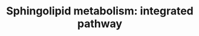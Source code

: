---
annotations:
- id: PW:0000454
  parent: classic metabolic pathway
  type: Pathway Ontology
  value: cholesterol biosynthetic pathway
- id: PW:0000162
  parent: classic metabolic pathway
  type: Pathway Ontology
  value: sphingolipid biosynthetic pathway
- id: PW:0000745
  parent: classic metabolic pathway
  type: Pathway Ontology
  value: sphingomyelin metabolic pathway
- id: PW:0000197
  parent: classic metabolic pathway
  type: Pathway Ontology
  value: sphingolipid metabolic pathway
authors:
- DeSl
- Khanspers
- Eweitz
- Conroy lipids
- Egonw
citedin:
- link: PMC9512912
  title: 'Identification of the effects of COVID-19 on patients with pulmonary fibrosis
    and lung cancer: a bioinformatics analysis and literature review (2022)'
- link: PMC9519890
  title: 'Tissue-specific pathway activities: A retrospective analysis in COVID-19
    patients (2022)'
communities:
- Lipids
description: New PW, homology converted
last-edited: 2023-01-18
ndex: c6e642ff-8b6c-11eb-9e72-0ac135e8bacf
organisms:
- Homo sapiens
redirect_from:
- /index.php/Pathway:WP4726
- /instance/WP4726
- /instance/WP4726_r124753
revision: r124753
schema-jsonld:
- '@context': https://schema.org/
  '@id': https://wikipathways.github.io/pathways/WP4726.html
  '@type': Dataset
  creator:
    '@type': Organization
    name: WikiPathways
  description: New PW, homology converted
  keywords:
  - 1-Hexadecenal
  - 3-keto-sphinganine
  - ADP
  - ASAH1
  - ATP
  - C16 Cer
  - C16 GlcCer
  - C16 SM
  - C16DH GlcCer
  - C16DH SM
  - C16DH-Cer
  - C18 Cer
  - C18 GlcCer
  - C18 SM
  - C18DH GlcCer
  - C18DH SM
  - C18DH-Cer
  - C20 Cer
  - C20 GlcCer
  - C20 SM
  - C20DH GlcCer
  - C20DH SM
  - C20DH-Cer
  - C22 Cer
  - C22 GlcCer
  - C22 SM
  - C22DH GlcCer
  - C22DH SM
  - C22DH-Cer
  - C24 Cer
  - C24 GlcCer
  - C24 SM
  - C24:1 Cer
  - C24:1 GlcCer
  - C24:1 SM
  - C24:1DH GlcCer
  - C24:1DH SM
  - C24:1DH-Cer
  - C24DH GlcCer
  - C24DH SM
  - C24DH-Cer
  - C26 Cer
  - C26 GlcCer
  - C26 SM
  - C26:1 Cer
  - C26:1 GlcCer
  - C26:1 SM
  - C26:1DH GlcCer
  - C26:1DH SM
  - C26:1DH-Cer
  - C26DH GlcCer
  - C26DH SM
  - C26DH-Cer
  - CERK
  - CERS1
  - CERS2
  - CERS3
  - CERS4
  - CERS5
  - CERS6
  - CoA(16:0)
  - CoA(18:0)
  - CoA(20:0)
  - CoA(22:0)
  - CoA(24:0)
  - CoA(24:1)
  - CoA(26:0)
  - CoA(26:1)
  - DEGS1
  - DEGS2
  - Ethanolamine-phosphate
  - H2O
  - Hexadecanal
  - KDSR
  - PLPP3
  - Palmitoyl-CoA
  - Ppap2a
  - Ppap2c
  - SGMS1
  - SGMS2
  - SGPL1
  - SGPP1
  - SGPP2
  - SMPD1
  - SPHK1
  - SPHK2
  - SPTLC1
  - SPTLC2
  - Serine
  - Sphinganine
  - Sphinganine-1-phosphate
  - Sphingosine
  - Sphingosine-1-phosphate
  - UGCG
  - UGT8
  license: CC0
  name: 'Sphingolipid metabolism: integrated pathway'
seo: CreativeWork
title: 'Sphingolipid metabolism: integrated pathway'
wpid: WP4726
---